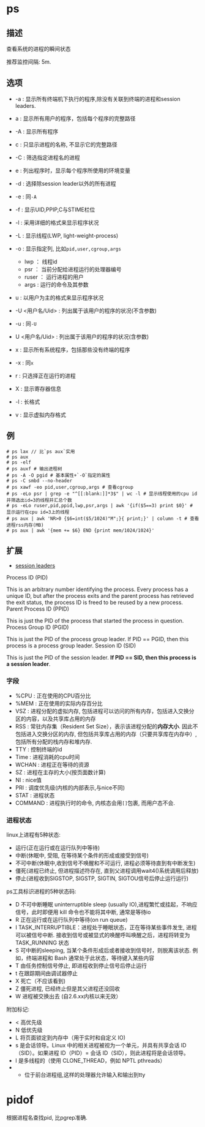 # ps

## 描述

查看系统的进程的瞬间状态

推荐监控间隔: 5m.

## 选项

- -a : 显示所有终端机下执行的程序,除没有关联到终端的进程和session leaders.
- a : 显示所有用户的程序，包括每个程序的完整路径
- -A : 显示所有程序
- c : 只显示进程的名称, 不显示它的完整路径
- -C : 筛选指定进程名的进程
- e : 列出程序时，显示每个程序所使用的环境变量
- -d : 选择除session leader以外的所有进程
- -e : 同`-A`
- -f : 显示UID,PPIP,C与STIME栏位
- -l : 采用详细的格式来显示程序状况
- -L : 显示线程(LWP, light-weight-process)
- -o : 显示指定列, 比如`pid,user,cgroup,args`

    - lwp ： 线程id
    - psr ： 当前分配给进程运行的处理器编号
    - ruser ： 运行进程的用户
    - args : 运行的命令及其参数
- u : 以用户为主的格式来显示程序状况
- -U <用户名/Uid> : 列出属于该用户的程序的状况(不含参数)
- -u : 同`-U`
- U <用户名/Uid> : 列出属于该用户的程序的状况(含参数)
- x : 显示所有系统程序，包括那些没有终端的程序
- -x : 同`x`
- r : 只选择正在运行的进程
- X : 显示寄存器信息
- -l : 长格式
- v : 显示虚拟内存格式

## 例

    # ps lax // 比`ps aux`实用
    # ps aux
    # ps -elf
    # ps auxf # 输出进程树
    # ps -A -O pgid # 基本属性+`-O`指定的属性
    # ps -C smbd --no-header
    # ps xawf -eo pid,user,cgroup,args # 查看cgroup
    # ps -eLo psr | grep -e "^[[:blank:]]*3$" | wc -l # 显示线程使用的cpu id并筛选出id=3的线程并汇总个数
    # ps -eLo ruser,pid,ppid,lwp,psr,args | awk '{if($5==3) print $0}' # 显示运行在cpu id=3上的线程
    # ps aux | awk 'NR>0 {$6=int($5/1024)"M";}{ print;}' | column -t # 查看进程rss内存(MB)
    # ps aux | awk '{mem += $6} END {print mem/1024/1024}'

## 扩展

- [session leaders](http://www.win.tue.nl/~aeb/linux/lk/lk-10.html#ss10.3)

Process ID (PID)

This is an arbitrary number identifying the process. Every process has a unique ID, but after the process exits and the parent process has retrieved the exit status, the process ID is freed to be reused by a new process.
Parent Process ID (PPID)

This is just the PID of the process that started the process in question.
Process Group ID (PGID)

This is just the PID of the process group leader. If PID == PGID, then this process is a process group leader.
Session ID (SID)

This is just the PID of the session leader. **If PID == SID, then this process is a session leader**.

### 字段
- %CPU : 正在使用的CPU百分比
- %MEM : 正在使用的实际内存百分比
- VSZ : 进程分配的虚拟内存, 包括进程可以访问的所有内存，包括进入交换分区的内容，以及共享库占用的内存
- RSS : 常驻内存集（Resident Set Size），表示该进程分配的**内存大小**. 因此不包括进入交换分区的内存, 但包括共享库占用的内存（只要共享库在内存中）,包括所有分配的栈内存和堆内存.
- TTY : 控制终端的id
- Time : 进程消耗的cpu时间
- WCHAN : 进程正在等待的资源
- SZ : 进程在主存的大小(按页面数计算)
- NI : nice值
- PRI : 调度优先级(内核的内部表示,与nice不同)
- STAT : 进程状态
- COMMAND : 进程执行时的命令, 内核态会用`[]`包裹, 而用户态不会.

### 进程状态

linux上进程有5种状态:

- 运行(正在运行或在运行队列中等待)
- 中断(休眠中, 受阻, 在等待某个条件的形成或接受到信号)
- 不可中断(休眠中,收到信号不唤醒和不可运行, 进程必须等待直到有中断发生)
- 僵死(进程已终止, 但进程描述符存在, 直到父进程调用wait4()系统调用后释放)
- 停止(进程收到SIGSTOP, SIGSTP, SIGTIN, SIGTOU信号后停止运行运行)

ps工具标识进程的5种状态码:

- D 不可中断睡眠 uninterruptible sleep (usually IO),进程繁忙或挂起，不响应信号，此时即便用 kill 命令也不能将其中断, 通常是等待io
- R 正在运行或在运行队列中等待(on run queue)
- I TASK_INTERRUPTIBLE：进程处于睡眠状态，正在等待某些事件发生, 进程可以被信号中断. 接收到信号或被显式的唤醒呼叫唤醒之后，进程将转变为 TASK_RUNNING 状态
- S 可中断的sleeping, 当某个条件形成后或者接收到信号时，则脱离该状态. 例如，终端进程和 Bash 通常处于此状态，等待键入某些内容
- T 由任务控制信号停止, 即进程收到停止信号后停止运行
- t 在跟踪期间由调试器停止
- X 死亡（不应该看到)
- Z 僵死进程, 已经终止但是其父进程还没回收
- W 进程被交换出去 (自2.6.xx内核以来无效）

附加标记:
- < 高优先级
- N 低优先级
- L	将页面锁定到内存中（用于实时和自定义 IO)
- s 是会话领导。Linux 中的相关进程被视为一个单元，并具有共享会话 ID（SID）。如果进程 ID（PID）= 会话 ID（SID），则此进程将是会话领导。
- l	是多线程的（使用 CLONE_THREAD，例如 NPTL pthreads）
- +	位于前台进程组,这样的处理器允许输入和输出到tty

# pidof
根据进程名查找pid, 比pgrep准确.